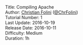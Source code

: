 Title: Compiling Apache  
Author: <a href="mailto:christian.folini@netnea.com">Christian Folini</a> (<a href="https://twitter.com/ChrFolini">@ChrFolini</a>)  
Tutorial Number: 1  
Last Update: 2016-10-19  
Release Date: 2016-10-11  
Difficulty: Medium  
Duration: 1h  
